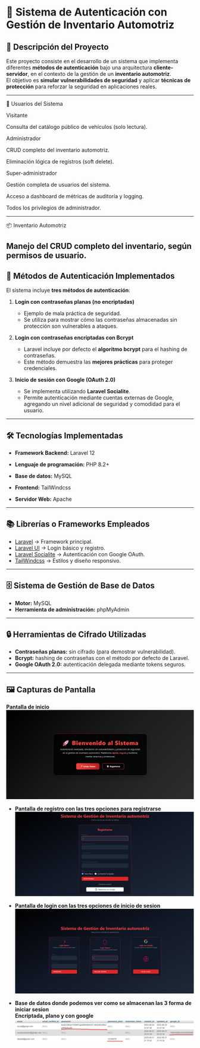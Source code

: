 # 🚗 Sistema de Autenticación con Gestión de Inventario Automotriz

## 📌 Descripción del Proyecto
Este proyecto consiste en el desarrollo de un sistema que implementa diferentes **métodos de autenticación** bajo una arquitectura **cliente-servidor**, en el contexto de la gestión de un **inventario automotriz**.  
El objetivo es **simular vulnerabilidades de seguridad** y aplicar **técnicas de protección** para reforzar la seguridad en aplicaciones reales.  

---

👥 Usuarios del Sistema

Visitante

Consulta del catálogo público de vehículos (solo lectura).

Administrador

CRUD completo del inventario automotriz.

Eliminación lógica de registros (soft delete).

Super-administrador

Gestión completa de usuarios del sistema.

Acceso a dashboard de métricas de auditoría y logging.

Todos los privilegios de administrador.

---
📦 Inventario Automotriz

Manejo del CRUD completo del inventario, según permisos de usuario.
---

## 🔐 Métodos de Autenticación Implementados
El sistema incluye **tres métodos de autenticación**:

1. **Login con contraseñas planas (no encriptadas)**  
   - Ejemplo de mala práctica de seguridad.  
   - Se utiliza para mostrar cómo las contraseñas almacenadas sin protección son vulnerables a ataques.  

2. **Login con contraseñas encriptadas con Bcrypt**  
   - Laravel incluye por defecto el **algoritmo bcrypt** para el hashing de contraseñas.  
   - Este método demuestra las **mejores prácticas** para proteger credenciales.  

3. **Inicio de sesión con Google (OAuth 2.0)**  
   - Se implementa utilizando **Laravel Socialite**.  
   - Permite autenticación mediante cuentas externas de Google, agregando un nivel adicional de seguridad y comodidad para el usuario.  

---

## 🛠️ Tecnologías Implementadas
- **Framework Backend:** Laravel 12 
- **Lenguaje de programación:** PHP 8.2+  

- **Base de datos:** MySQL  
- **Frontend:** TailWindcss
- **Servidor Web:** Apache  

---

## 📚 Librerías o Frameworks Empleados
- [Laravel](https://laravel.com/) → Framework principal.  
- [Laravel UI](https://github.com/laravel/ui) → Login básico y registro.  
- [Laravel Socialite](https://laravel.com/docs/socialite) → Autenticación con Google OAuth.  
- [TailWindcss](https://tailwindcss.com/) → Estilos y diseño responsivo.  

---

## 🗄️ Sistema de Gestión de Base de Datos
- **Motor:** MySQL  
- **Herramienta de administración:** phpMyAdmin

---

## 🔒 Herramientas de Cifrado Utilizadas
- **Contraseñas planas:** sin cifrado (para demostrar vulnerabilidad).  
- **Bcrypt:** hashing de contraseñas con el método por defecto de Laravel.  
- **Google OAuth 2.0:** autenticación delegada mediante tokens seguros.  

---

## 🖼️ Capturas de Pantalla

 **Pantalla de inicio**  
  ![Login seguro con Bcrypt](docs/images/inicio.png) 

- **Pantalla de registro con las tres opciones para registrarse**  
  ![Login seguro con Bcrypt](docs/images/registro.png)  

- **Pantalla de login con las tres opciones de inicio de sesion**  
  ![Login básico](docs/images/login.png)  


- **Base de datos donde podemos ver como se almacenan las 3 forma de iniciar sesion**  
 **Encriptada, plano y con google**  
  ![Login con Google](docs/images/db.png)  


